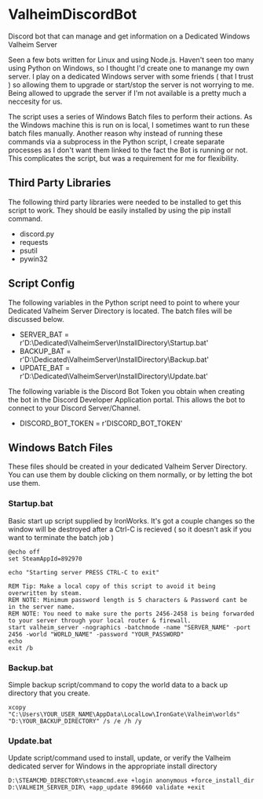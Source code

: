 # ValheimDiscordBot
Discord bot that can manage and get information on a Dedicated Windows Valheim Server

Seen a few bots written for Linux and using Node.js. Haven't seen too many using Python on Windows, so I thought I'd create one to manange my own server. I play on a dedicated Windows server with some friends ( that I trust ) so allowing them to upgrade or start/stop the server is not worrying to me. Being allowed to upgrade the server if I'm not available is a pretty much a neccesity for us.

The script uses a series of Windows Batch files to perform their actions. As the Windows machine this is run on is local, I sometimes want to run these batch files manually. Another reason why instead of running these commands via a subprocess in the Python script, I create separate processes as I don't want them linked to the fact the Bot is running or not. This complicates the script, but was a requirement for me for flexibility.

## Third Party Libraries

The following third party libraries were needed to be installed to get this script to work. They should be easily installed by using the pip install command.

* discord.py
* requests
* psutil
* pywin32

## Script Config

The following variables in the Python script need to point to where your Dedicated Valheim Server Directory is located. The batch files will be discussed below.

* SERVER_BAT = r'D:\Dedicated\ValheimServer\InstallDirectory\Startup.bat'
* BACKUP_BAT = r'D:\Dedicated\ValheimServer\InstallDirectory\Backup.bat'
* UPDATE_BAT = r'D:\Dedicated\ValheimServer\InstallDirectory\Update.bat'

The following variable is the Discord Bot Token you obtain when creating the bot in the Discord Developer Application portal. This allows the bot to connect to your Discord Server/Channel.

* DISCORD_BOT_TOKEN = r'DISCORD_BOT_TOKEN'


## Windows Batch Files

These files should be created in your dedicated Valheim Server Directory. You can use them by double clicking on them normally, or by letting the bot use them. 

### Startup.bat

Basic start up script supplied by IronWorks. It's got a couple changes so the window will be destroyed after a Ctrl-C is recieved ( so it doesn't ask if you want to terminate the batch job )

```
@echo off
set SteamAppId=892970

echo "Starting server PRESS CTRL-C to exit"

REM Tip: Make a local copy of this script to avoid it being overwritten by steam.
REM NOTE: Minimum password length is 5 characters & Password cant be in the server name.
REM NOTE: You need to make sure the ports 2456-2458 is being forwarded to your server through your local router & firewall.
start valheim_server -nographics -batchmode -name "SERVER_NAME" -port 2456 -world "WORLD_NAME" -password "YOUR_PASSWORD"
echo
exit /b
```

### Backup.bat

Simple backup script/command to copy the world data to a back up directory that you create.

```
xcopy "C:\Users\YOUR_USER_NAME\AppData\LocalLow\IronGate\Valheim\worlds" "D:\YOUR_BACKUP_DIRECTORY" /s /e /h /y
```

### Update.bat

Update script/command used to install, update, or verify the Valheim dedicated server for Windows in the appropriate install directory

```
D:\STEAMCMD_DIRECTORY\steamcmd.exe +login anonymous +force_install_dir D:\VALHEIM_SERVER_DIR\ +app_update 896660 validate +exit
```
